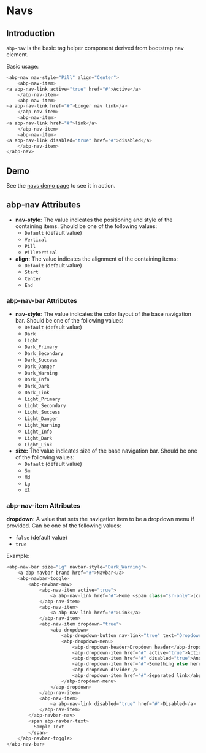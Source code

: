# Navs

## Introduction

`abp-nav` is the basic tag helper component derived from bootstrap nav element.

Basic usage:

````csharp
<abp-nav nav-style="Pill" align="Center">
    <abp-nav-item>
<a abp-nav-link active="true" href="#">Active</a>
    </abp-nav-item>
    <abp-nav-item>
<a abp-nav-link href="#">Longer nav link</a>
    </abp-nav-item>
    <abp-nav-item>
<a abp-nav-link href="#">link</a>
    </abp-nav-item>
    <abp-nav-item>
<a abp-nav-link disabled="true" href="#">disabled</a>
    </abp-nav-item>
</abp-nav>
````

## Demo

See the [navs demo page](https://bootstrap-taghelpers.abp.io/Components/Navs) to see it in action.

## abp-nav Attributes

- **nav-style**:  The value indicates the positioning and style of the containing items. Should be one of the following values: 
  * `Default` (default value)
  * `Vertical`
  * `Pill`
  * `PillVertical`
- **align:** The value indicates the alignment of the containing items: 
  * `Default` (default value)
  * `Start`
  * `Center`
  * `End`

### abp-nav-bar Attributes

- **nav-style**:  The value indicates the color layout of the base navigation bar. Should be one of the following values: 
  * `Default` (default value)
  * `Dark`
  * `Light`
  * `Dark_Primary`
  * `Dark_Secondary`
  * `Dark_Success`
  * `Dark_Danger`
  * `Dark_Warning`
  * `Dark_Info`
  * `Dark_Dark`
  * `Dark_Link`
  * `Light_Primary`
  * `Light_Secondary`
  * `Light_Success`
  * `Light_Danger`
  * `Light_Warning`
  * `Light_Info`
  * `Light_Dark`
  * `Light_Link`
- **size:** The value indicates size of the base navigation bar. Should be one of the following values: 
  * `Default` (default value)
  * `Sm`
  * `Md`
  * `Lg`
  * `Xl`

### abp-nav-item Attributes

**dropdown**: A value that sets the navigation item to be a dropdown menu if provided. Can be one of the following values: 

* `false` (default value)
* `true`

Example:

````csharp
<abp-nav-bar size="Lg" navbar-style="Dark_Warning">
    <a abp-navbar-brand href="#">Navbar</a>
    <abp-navbar-toggle>
        <abp-navbar-nav>
            <abp-nav-item active="true">
                <a abp-nav-link href="#">Home <span class="sr-only">(current)</span></a>
            </abp-nav-item>
            <abp-nav-item>
                <a abp-nav-link href="#">Link</a>
            </abp-nav-item>
            <abp-nav-item dropdown="true">
                <abp-dropdown>
                    <abp-dropdown-button nav-link="true" text="Dropdown" />
                    <abp-dropdown-menu>
                        <abp-dropdown-header>Dropdown header</abp-dropdown-header>
                        <abp-dropdown-item href="#" active="true">Action</abp-dropdown-item>
                        <abp-dropdown-item href="#" disabled="true">Another disabled action</abp-dropdown-item>
                        <abp-dropdown-item href="#">Something else here</abp-dropdown-item>
                        <abp-dropdown-divider />
                        <abp-dropdown-item href="#">Separated link</abp-dropdown-item>
                    </abp-dropdown-menu>
                </abp-dropdown>
            </abp-nav-item>
            <abp-nav-item>
                <a abp-nav-link disabled="true" href="#">Disabled</a>
            </abp-nav-item>
        </abp-navbar-nav>            
        <span abp-navbar-text>
          Sample Text
        </span>
    </abp-navbar-toggle>
</abp-nav-bar>
````
